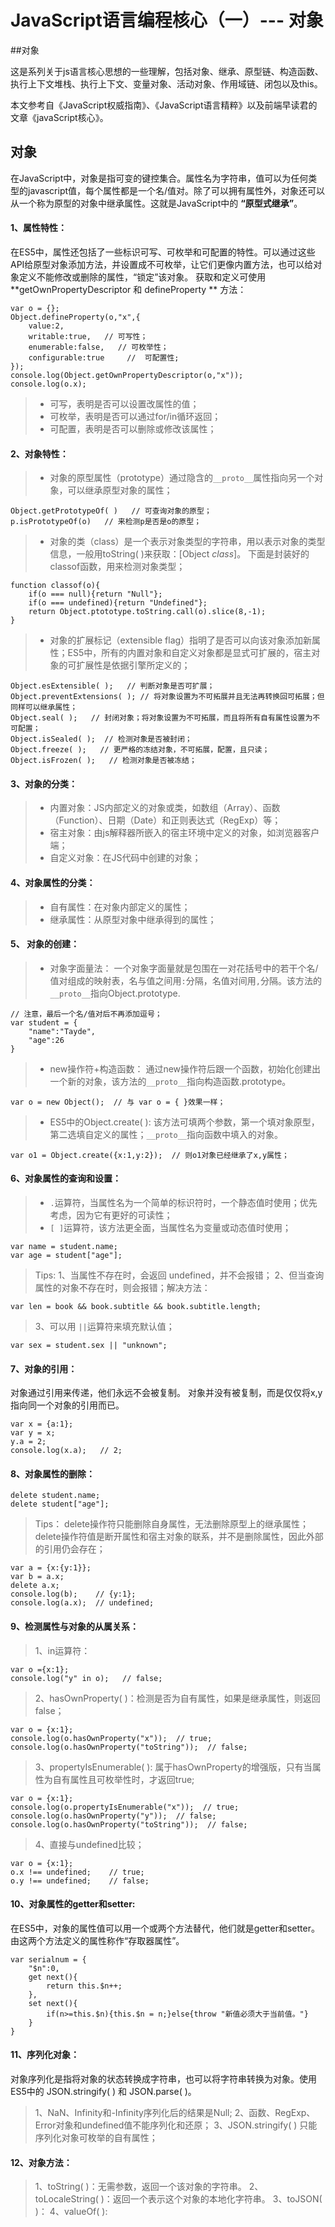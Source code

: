 # JavaScript语言编程核心（一）--- 对象

##对象

这是系列关于js语言核心思想的一些理解，包括对象、继承、原型链、构造函数、执行上下文堆栈、执行上下文、变量对象、活动对象、作用域链、闭包以及this。

本文参考自《JavaScript权威指南》、《JavaScript语言精粹》以及前端早读君的文章《javaScript核心》。

## 对象
在JavaScript中，对象是指可变的键控集合。属性名为字符串，值可以为任何类型的javascript值，每个属性都是一个名/值对。除了可以拥有属性外，对象还可以从一个称为原型的对象中继承属性。这就是JavaScript中的 **“原型式继承”**。

#### 1、属性特性：
在ES5中，属性还包括了一些标识可写、可枚举和可配置的特性。可以通过这些API给原型对象添加方法，并设置成不可枚举，让它们更像内置方法，也可以给对象定义不能修改或删除的属性，“锁定”该对象。
获取和定义可使用 **getOwnPropertyDescriptor 和 defineProperty ** 方法：

	var o = {};
	Object.defineProperty(o,"x",{
		value:2,
		writable:true,   // 可写性；
		enumerable:false,   // 可枚举性；
		configurable:true     //  可配置性;
	});
	console.log(Object.getOwnPropertyDescriptor(o,"x"));
	console.log(o.x);
	
> * 可写，表明是否可以设置改属性的值；
> * 可枚举，表明是否可以通过for/in循环返回；
> * 可配置，表明是否可以删除或修改该属性；

#### 2、对象特性：
> * 对象的原型属性（prototype）通过隐含的`__proto__`属性指向另一个对象，可以继承原型对象的属性；

	Object.getPrototypeOf( )   // 可查询对象的原型；
	p.isPrototypeOf(o)   // 来检测p是否是o的原型；
	
> * 对象的类（class）是一个表示对象类型的字符串，用以表示对象的类型信息，一般用toString( )来获取：[Object *class*]。
> 下面是封装好的 classof函数，用来检测对象类型；

	function classof(o){
		if(o === null){return "Null"};
		if(o === undefined){return "Undefined"};
		return Object.ptototype.toString.call(o).slice(8,-1);
	}

> * 对象的扩展标记（extensible flag）指明了是否可以向该对象添加新属性；ES5中，所有的内置对象和自定义对象都是显式可扩展的，宿主对象的可扩展性是依据引擎所定义的；

	Object.esExtensible( );   // 判断对象是否可扩展；
	Object.preventExtensions( ); // 将对象设置为不可拓展并且无法再转换回可拓展；但同样可以继承属性；
	Object.seal( );   // 封闭对象；将对象设置为不可拓展，而且将所有自有属性设置为不可配置；
	Object.isSealed( );  // 检测对象是否被封闭；
	Object.freeze( );   // 更严格的冻结对象，不可拓展，配置，且只读；
	Object.isFrozen( );   // 检测对象是否被冻结；

#### 3、对象的分类：
> * 内置对象：JS内部定义的对象或类，如数组（Array）、函数（Function）、日期（Date）和正则表达式（RegExp）等；
> * 宿主对象：由js解释器所嵌入的宿主环境中定义的对象，如浏览器客户端；
> * 自定义对象：在JS代码中创建的对象；

#### 4、对象属性的分类：
>* 自有属性：在对象内部定义的属性；
>* 继承属性：从原型对象中继承得到的属性；

#### 5、 对象的创建：
>* 对象字面量法：
>一个对象字面量就是包围在一对花括号中的若干个名/值对组成的映射表，名与值之间用`:`分隔，名值对间用`,`分隔。该方法的`__proto__`指向Object.prototype.

	// 注意，最后一个名/值对后不再添加逗号；
	var student = {
		"name":"Tayde",
		"age":26
	}
>* new操作符+构造函数：
>通过new操作符后跟一个函数，初始化创建出一个新的对象，该方法的`__proto__`指向构造函数.prototype。
	
	var o = new Object();  // 与 var o = { }效果一样；

>* ES5中的Object.create( ):
>该方法可填两个参数，第一个填对象原型，第二选填自定义的属性；`__proto__`指向函数中填入的对象。

	var o1 = Object.create({x:1,y:2});  // 则o1对象已经继承了x,y属性；

#### 6、对象属性的查询和设置：
>* `.`运算符，当属性名为一个简单的标识符时，一个静态值时使用；优先考虑，因为它有更好的可读性；
>* `[ ]`运算符，该方法更全面，当属性名为变量或动态值时使用；
	
	var name = student.name; 
	var age = student["age"];
	
> Tips: 
> 1、当属性不存在时，会返回 undefined，并不会报错；
> 2、但当查询属性的对象不存在时，则会报错；解决方法：

	var len = book && book.subtitle && book.subtitle.length;
	
> 3、可以用 `||`运算符来填充默认值；

	var sex = student.sex || "unknown";

#### 7、对象的引用：
对象通过引用来传递，他们永远不会被复制。
对象并没有被复制，而是仅仅将x,y指向同一个对象的引用而已。

	var x = {a:1};
	var y = x;
	y.a = 2;
	console.log(x.a);   // 2;
	
#### 8、对象属性的删除：

	delete student.name;
	delete student["age"];

> Tips：
> delete操作符只能删除自身属性，无法删除原型上的继承属性；
> delete操作符值是断开属性和宿主对象的联系，并不是删除属性，因此外部的引用仍会存在；

	var a = {x:{y:1}};
	var b = a.x;
	delete a.x;
	console.log(b);    // {y:1};
	console.log(a.x);  // undefined;

#### 9、检测属性与对象的从属关系：

> 1、in运算符：

	var o ={x:1};
	console.log("y" in o);   // false;

> 2、hasOwnProperty( )：检测是否为自有属性，如果是继承属性，则返回false；

	var o = {x:1};
	console.log(o.hasOwnProperty("x"));  // true;
	console.log(o.hasOwnProperty("toString"));  // false;

> 3、propertyIsEnumerable( ): 属于hasOwnProperty的增强版，只有当属性为自有属性且可枚举性时，才返回true;

	var o = {x:1};
	console.log(o.propertyIsEnumerable("x"));  // true;
	console.log(o.hasOwnProperty("y"));  // false;
	console.log(o.hasOwnProperty("toString"));  // false;

> 4、直接与undefined比较；

	var o = {x:1};
	o.x !== undefined;    // true;
	o.y !== undefined;    // false;

####  10、对象属性的getter和setter:
在ES5中，对象的属性值可以用一个或两个方法替代，他们就是getter和setter。由这两个方法定义的属性称作“存取器属性”。

	var serialnum = {
		"$n":0,
		get next(){
			return this.$n++;
		},
		set next(){
			if(n>=this.$n){this.$n = n;}else{throw "新值必须大于当前值。"}
		}
	}

####  11、序列化对象：
对象序列化是指将对象的状态转换成字符串，也可以将字符串转换为对象。使用ES5中的 JSON.stringify( ) 和 JSON.parse( )。

> 1、NaN、Infinity和-Infinity序列化后的结果是Null;
> 2、函数、RegExp、Error对象和undefined值不能序列化和还原；
> 3、JSON.stringify( ) 只能序列化对象可枚举的自有属性；

#### 12、对象方法：

> 1、toString( )：无需参数，返回一个该对象的字符串。
> 2、toLocaleString( )：返回一个表示这个对象的本地化字符串。
> 3、toJSON( )：
> 4、valueOf( ):
